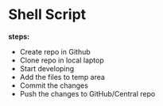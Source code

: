 # Shell Script

**steps:**
* Create repo in Github
* Clone repo in local laptop
* Start developing
* Add the files to temp area
* Commit the changes
*  Push the changes to GitHub/Central repo
